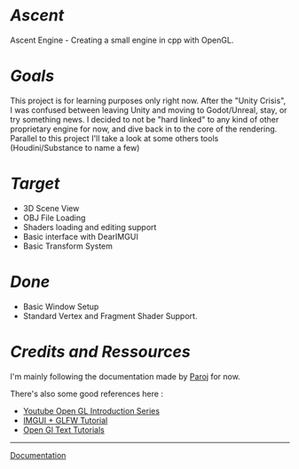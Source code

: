 # *Ascent*
 Ascent Engine - Creating a small engine in cpp with OpenGL.

# *Goals*
This project is for learning purposes only right now.
After the "Unity Crisis", I  was confused between leaving Unity and moving to Godot/Unreal, stay, or try something news.
I decided to not be "hard linked" to any kind of other proprietary engine for now, and dive back in to the core of the rendering. 
Parallel to this project I'll take a look at some others tools (Houdini/Substance to name a few)

# *Target* 
- 3D Scene View
- OBJ File Loading
- Shaders loading and editing support
- Basic interface with DearIMGUI
- Basic Transform System

# *Done*
- Basic Window Setup
- Standard Vertex and Fragment Shader Support.

# *Credits and Ressources*
I'm mainly following the documentation made by [Paroj](https://paroj.github.io/gltut/index.html) for now.

There's also some good references here :
- [Youtube Open GL Introduction Series](https://www.youtube.com/playlist?list=PLPaoO-vpZnumdcb4tZc4x5Q-v7CkrQ6M-)
- [IMGUI + GLFW Tutorial](https://www.youtube.com/watch?v=VRwhNKoxUtk)
- [Open Gl Text Tutorials](https://www.opengl-tutorial.org/)

________________________________

[Documentation](doc/documentation.md)